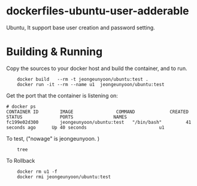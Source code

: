 # dockerfiles-ubuntu-user-adderable
Ubuntu, It support base user creation and password setting.

# Building & Running

Copy the sources to your docker host and build the container, and to run.
```
	docker build   --rm -t jeongeunyoon/ubuntu:test .
	docker run -it --rm --name u1  jeongeunyoon/ubuntu:test
```
Get the port that the container is listening on:

```
# docker ps
CONTAINER ID        IMAGE                COMMAND             CREATED             STATUS              PORTS               NAMES
fc199e02d300        jeongeunyoon/ubuntu:test   "/bin/bash"         41 seconds ago      Up 40 seconds                           u1
```

To test, ("nowage" is jeongeunyoon. )
```
	tree
```
To Rollback
```
    docker rm u1 -f
    docker rmi jeongeunyoon/ubuntu:test
```
